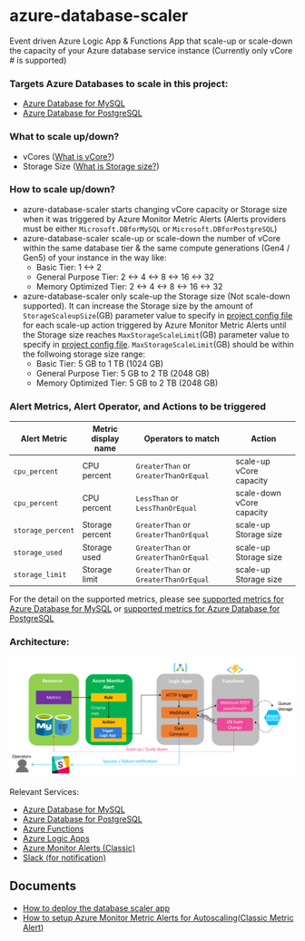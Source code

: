 # azure-database-scaler
Event driven Azure Logic App & Functions App that scale-up or scale-down the capacity of your Azure database service instance (Currently only vCore # is supported)

### Targets Azure Databases to scale in this project:
- [Azure Database for MySQL](https://azure.microsoft.com/en-us/services/mysql/)
- [Azure Database for PostgreSQL](https://azure.microsoft.com/en-us/services/postgresql/)

### What to scale up/down?
- vCores ([What is vCore?](https://docs.microsoft.com/en-us/azure/mysql/concepts-pricing-tiers#compute-generations-vcores-and-memory))
- Storage Size ([What is Storage size?](https://docs.microsoft.com/en-us/azure/mysql/concepts-pricing-tiers#storage))

### How to scale up/down?
- azure-database-scaler starts changing vCore capacity or Storage size when it was triggered by Azure Monitor Metric Alerts (Alerts providers must be either `Microsoft.DBforMySQL` or `Microsoft.DBforPostgreSQL`)
- azure-database-scaler scale-up or scale-down the number of vCore within the same database tier & the same compute generations (Gen4 / Gen5) of your instance in the way like:
    - Basic Tier: 1 <-> 2
    - General Purpose Tier: 2 <-> 4 <-> 8 <-> 16 <-> 32
    - Memory Optimized Tier: 2 <-> 4 <-> 8 <-> 16 <-> 32
- azure-database-scaler only scale-up the Storage size (Not scale-down supported). It can increase the Storage size by the amount of `StorageScaleupSize`(GB) parameter value to specify in [project config file](scripts/project.conf) for each scale-up action triggered by Azure Monitor Metric Alerts until the Storage size reaches `MaxStorageScaleLimit`(GB) parameter value to specify in [project config file](scripts/project.conf). `MaxStorageScaleLimit`(GB) should be within the follwoing storage size range:
    - Basic Tier: 5 GB to 1 TB (1024 GB)
    - General Purpose Tier: 5 GB to 2 TB (2048 GB)
    - Memory Optimized Tier: 5 GB to 2 TB (2048 GB)

### Alert Metrics, Alert Operator, and Actions to be triggered

|Alert Metric|Metric display name | Operators to match | Action |
|---|---|---|---|
|`cpu_percent`|CPU percent| `GreaterThan` or `GreaterThanOrEqual` | scale-up vCore capacity|
|`cpu_percent`|CPU percent| `LessThan` or `LessThanOrEqual` | scale-down vCore capacity|
|`storage_percent`|Storage percent| `GreaterThan` or `GreaterThanOrEqual` | scale-up Storage size|
|`storage_used`|Storage used| `GreaterThan` or `GreaterThanOrEqual` | scale-up Storage size|
|`storage_limit`|Storage limit| `GreaterThan` or `GreaterThanOrEqual` | scale-up Storage size|

For the detail on the supported metrics, please see [supported metrics for Azure Database for MySQL](https://docs.microsoft.com/en-us/azure/monitoring-and-diagnostics/monitoring-supported-metrics#microsoftdbformysqlservers) or [supported metrics for Azure Database for PostgreSQL](https://docs.microsoft.com/en-us/azure/monitoring-and-diagnostics/monitoring-supported-metrics#microsoftdbforpostgresqlservers)

### Architecture:
![](images/architecture-overview.png)

Relevant Services:
- [Azure Database for MySQL](https://azure.microsoft.com/en-us/services/mysql/)
- [Azure Database for PostgreSQL](https://azure.microsoft.com/en-us/services/postgresql/)
- [Azure Functions](https://azure.microsoft.com/en-us/services/functions/)
- [Azure Logic Apps](https://azure.microsoft.com/en-us/services/logic-apps/)
- [Azure Monitor Alerts (Classic)](https://docs.microsoft.com/en-us/azure/monitoring-and-diagnostics/monitoring-overview-alerts)
- [Slack (for notification)](https://slack.com)

## Documents
- [How to deploy the database scaler app](./docs/HOW-TO-DEPLOY-APP.md)
- [How to setup Azure Monitor Metric Alerts for Autoscaling(Classic Metric Alert)](./docs/HOW-TO-SETUP-ALERTS.md)

